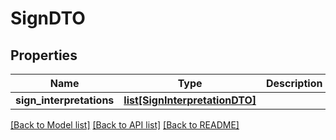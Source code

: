 # SignDTO

## Properties
Name | Type | Description | Notes
------------ | ------------- | ------------- | -------------
**sign_interpretations** | [**list[SignInterpretationDTO]**](SignInterpretationDTO.md) |  | 

[[Back to Model list]](../README.md#documentation-for-models) [[Back to API list]](../README.md#documentation-for-api-endpoints) [[Back to README]](../README.md)


